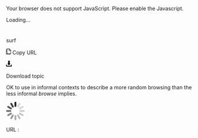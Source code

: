 Your browser does not support JavaScript. Please enable the Javascript.

Loading...

# 

surf

![Copy URL](surf_files/Copy.png)
Copy URL

![Download](surf_files/Download.png)

Download topic

OK to use in informal contexts to describe a more random browsing than the less informal *browse* implies. 

![In progress](surf_files/activity-large.gif)

URL :

